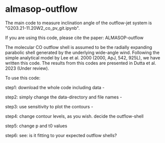 # almasop-outflow
The main code to measure inclination angle of the outflow-jet system is "G203.21-11.20W2_co_pv_git.ipynb".

If you are using this code, please cite the paper: ALMASOP-outflow


The molecular CO outflow shell is assumed to be the radially expanding parabolic shell generated by the underlying wide-angle wind. Following the simple analytical model by Lee et al. 2000 (2000, ApJ, 542, 925L), we have written this code. The results from this codes are presented in Dutta et al. 2023 (Under review). 


To use this code: 

step1: download the whole code including data - 

step2: simply change the data-directory and file names - 

step3: use sensitivity to plot the contours - 

step4: change contour levels, as you wish. decide the outflow-shell

step5: change p and t0 values

step6: see: is it fitting to your expected outflow shells? 

